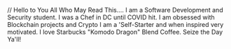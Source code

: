 // Hello to You All Who May Read This....
I am a Software Development and Security student. 
I was a Chef in DC until COVID hit.
I am obsessed with Blockchain projects and Crypto
I am a 'Self-Starter and when inspired very motivated.
I love Starbucks "Komodo Dragon" Blend Coffee.
Seize the Day Ya'll!
